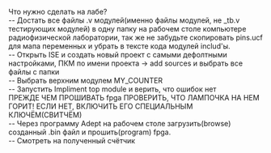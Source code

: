 Что нужно сделать на лабе?<br/>
-- Достать все файлы .v модулей(именно файлы модулей, не _tb.v тестирующих модулей) в одну папку на рабочем столе компьютере радиофизической лаборатории, так же не забудьте скопировать pins.ucf для мапа переменных и убрать в тексте кода модулей includ'ы. <br/>
-- Открыть ISE и создать новый проект с самыми дефолтными настройками, ПКМ по имени проекта -> add sources и выбрать все файлы с папки <br/>
-- Выбрать верхним модулем MY_COUNTER <br/>
-- Запустить Impliment top module и верить, что ошибок нет <br/>
ПРЕЖДЕ ЧЕМ ПРОШИВАТЬ fpga ПРОВЕРИТЬ, ЧТО ЛАМПОЧКА НА НЕМ ГОРИТ! ЕСЛИ НЕТ, ВКЛЮЧИТЬ ЕГО СПЕЦИАЛЬНЫМ КЛЮЧЁМ(СВИТЧЁМ) <br/>
-- Через программу Adept на рабочем столе загрузить(browse) созданный .bin файл и прошить(program) fpga. <br/>
-- Смотреть на полученный счётчик <br/>
